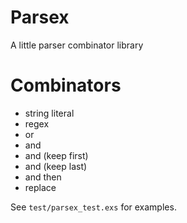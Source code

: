 Parsex
======

A little parser combinator library

# Combinators

- string literal
- regex
- or
- and
- and (keep first)
- and (keep last)
- and then
- replace

See `test/parsex_test.exs` for examples.
